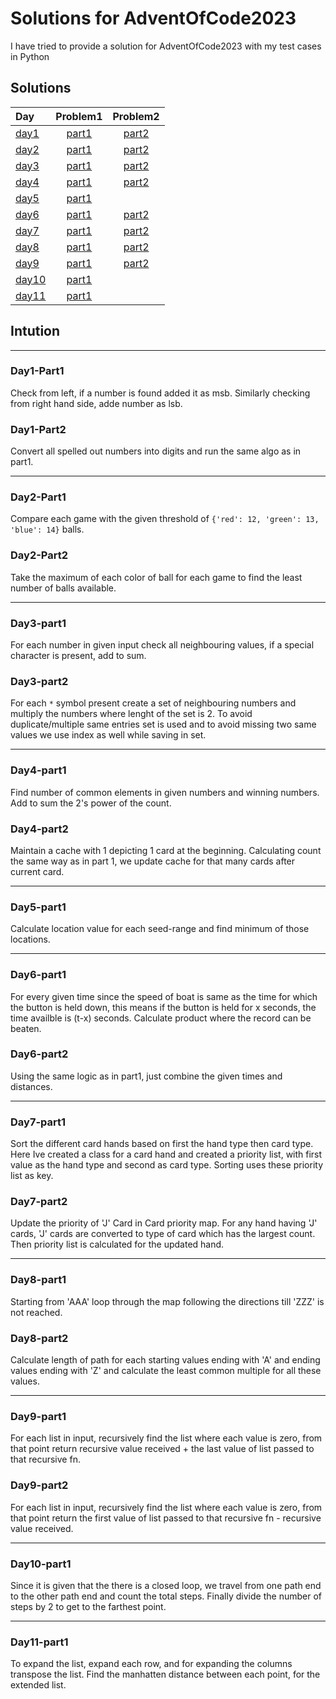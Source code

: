 
# Solutions for AdventOfCode2023

I have tried to provide a solution for AdventOfCode2023 with my test cases in Python

## Solutions

| Day | Problem1 | Problem2 |
| :-- | :------: | :------: |
| [day1](https://adventofcode.com/2023/day/1) | [part1](https://github.com/anmol1115/AdventOfCode2023/blob/main/day1/part1.py)   | [part2](https://github.com/anmol1115/AdventOfCode2023/blob/main/day1/part2.py)    |
| [day2](https://adventofcode.com/2023/day/2) | [part1](https://github.com/anmol1115/AdventOfCode2023/blob/main/day2/part1.py)   | [part2](https://github.com/anmol1115/AdventOfCode2023/blob/main/day2/part2.py)    |
| [day3](https://adventofcode.com/2023/day/3) | [part1](https://github.com/anmol1115/AdventOfCode2023/blob/main/day3/part1.py)   | [part2](https://github.com/anmol1115/AdventOfCode2023/blob/main/day3/part2.py)    |
| [day4](https://adventofcode.com/2023/day/4) | [part1](https://github.com/anmol1115/AdventOfCode2023/blob/main/day4/part1.py)   | [part2](https://github.com/anmol1115/AdventOfCode2023/blob/main/day4/part2.py)    |
| [day5](https://adventofcode.com/2023/day/5) | [part1](https://github.com/anmol1115/AdventOfCode2023/blob/main/day5/part1.py)   ||
| [day6](https://adventofcode.com/2023/day/6) | [part1](https://github.com/anmol1115/AdventOfCode2023/blob/main/day6/part1.py)   | [part2](https://github.com/anmol1115/AdventOfCode2023/blob/main/day6/part2.py)    |
| [day7](https://adventofcode.com/2023/day/7) | [part1](https://github.com/anmol1115/AdventOfCode2023/blob/main/day6/part2.py)   | [part2](https://github.com/anmol1115/AdventOfCode2023/blob/main/day7/part2.py)    |
| [day8](https://adventofcode.com/2023/day/8) | [part1](https://github.com/anmol1115/AdventOfCode2023/blob/main/day8/part1.py)   | [part2](https://github.com/anmol1115/AdventOfCode2023/blob/main/day8/part2.py)    |
| [day9](https://adventofcode.com/2023/day/9) | [part1](https://github.com/anmol1115/AdventOfCode2023/blob/main/day9/part1.py)   | [part2](https://github.com/anmol1115/AdventOfCode2023/blob/main/day9/part2.py)    |
| [day10](https://adventofcode.com/2023/day/10) | [part1](https://github.com/anmol1115/AdventOfCode2023/blob/main/day10/part1.py)   ||
| [day11](https://adventofcode.com/2023/day/11) | [part1](https://github.com/anmol1115/AdventOfCode2023/blob/main/day11/part1.py)   ||

## Intution
___
### Day1-Part1
Check from left, if a number is found added it as msb. Similarly checking from right hand side, adde number as lsb.

### Day1-Part2
Convert all spelled out numbers into digits and run the same algo as in part1.
___
### Day2-Part1
Compare each game with the given threshold of `{'red': 12, 'green': 13, 'blue': 14}` balls.

### Day2-Part2
Take the maximum of each color of ball for each game to find the least number of balls available.
___
### Day3-part1
For each number in given input check all neighbouring values, if a special character is present, add to sum.

### Day3-part2
For each `*` symbol present create a set of neighbouring numbers and multiply the numbers where lenght of the set is 2. To avoid duplicate/multiple same entries set is used and to avoid missing two same values we use index as well while saving in set.
___
### Day4-part1
Find number of common elements in given numbers and winning numbers. Add to sum the 2's power of the count.

### Day4-part2
Maintain a cache with 1 depicting 1 card at the beginning. Calculating count the same way as in part 1, we update cache for that many cards after current card.
___
### Day5-part1
Calculate location value for each seed-range and find minimum of those locations.
___
### Day6-part1
For every given time since the speed of boat is same as the time for which the button is held down, this means if the button is held for x seconds, the time availble is (t-x) seconds. Calculate product where the record can be beaten.

### Day6-part2
Using the same logic as in part1, just combine the given times and distances.
___
### Day7-part1
Sort the different card hands based on first the hand type then card type. Here Ive created a class for a card hand and created a priority list, with first value as the hand type and second as card type. Sorting uses these priority list as key.

### Day7-part2
Update the priority of 'J' Card in Card priority map. For any hand having 'J' cards, 'J' cards are converted to type of card which has the largest count. Then priority list is calculated for the updated hand.
___
### Day8-part1
Starting from 'AAA' loop through the map following the directions till 'ZZZ' is not reached.

### Day8-part2
Calculate length of path for each starting values ending with 'A' and ending values ending with 'Z' and calculate the least common multiple for all these values.
___
### Day9-part1
For each list in input, recursively find the list where each value is zero, from that point return recursive value received + the last value of list passed to that recursive fn.

### Day9-part2
For each list in input, recursively find the list where each value is zero, from that point return the first value of list passed to that recursive fn - recursive value received.
___
### Day10-part1
Since it is given that the there is a closed loop, we travel from one path end to the other path end and count the total steps. Finally divide the number of steps by 2 to get to the farthest point.
___
### Day11-part1
To expand the list, expand each row, and for expanding the columns transpose the list. Find the manhatten distance between each point, for the extended list.